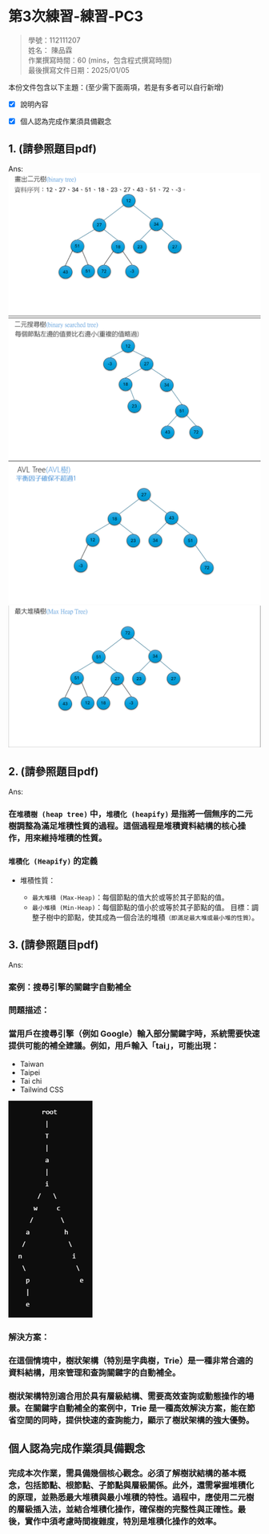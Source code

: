 # 第3次練習-練習-PC3
>
>學號：112111207
><br />
>姓名： 陳品霖
><br />
>作業撰寫時間：60 (mins，包含程式撰寫時間)
><br />
>最後撰寫文件日期：2025/01/05
>

本份文件包含以下主題：(至少需下面兩項，若是有多者可以自行新增)
- [x] 說明內容
- [x] 個人認為完成作業須具備觀念



## 1. (請參照題目pdf)

Ans:
![alt](./螢幕擷取畫面%202025-01-05%20030804.png)
![alt](./螢幕擷取畫面%202025-01-05%20030815.png)
![alt](./螢幕擷取畫面%202025-01-05%20030825.png)
![alt](./螢幕擷取畫面%202025-01-05%20030833.png)

## 2. (請參照題目pdf)

Ans:

### 在`堆積樹 (heap tree)` 中，`堆積化 (heapify)` 是指將一個無序的二元樹調整為滿足堆積性質的過程。這個過程是堆積資料結構的核心操作，用來維持堆積的性質。
### `堆積化 (Heapify)` 的定義
- 堆積性質：

    - `最大堆積 (Max-Heap)`：每個節點的值大於或等於其子節點的值。
    - `最小堆積 (Min-Heap)`：每個節點的值小於或等於其子節點的值。
目標：調整子樹中的節點，使其成為一個合法的堆積`（即滿足最大堆或最小堆的性質）`。

## 3. (請參照題目pdf)


Ans:
### 案例：搜尋引擎的關鍵字自動補全
### 問題描述：
### 當用戶在搜尋引擎（例如 Google）輸入部分關鍵字時，系統需要快速提供可能的補全建議。例如，用戶輸入「tai」，可能出現：

- Taiwan
- Taipei
- Tai chi
- Tailwind CSS

![alt](./螢幕擷取畫面%202025-01-05%20031746.png)
### 解決方案：
### 在這個情境中，樹狀架構（特別是字典樹，Trie）是一種非常合適的資料結構，用來管理和查詢關鍵字的自動補全。
### 樹狀架構特別適合用於具有層級結構、需要高效查詢或動態操作的場景。在關鍵字自動補全的案例中，Trie 是一種高效解決方案，能在節省空間的同時，提供快速的查詢能力，顯示了樹狀架構的強大優勢。
## 個人認為完成作業須具備觀念

### 完成本次作業，需具備幾個核心觀念。必須了解樹狀結構的基本概念，包括節點、根節點、子節點與層級關係。此外，還需掌握堆積化的原理，並熟悉最大堆積與最小堆積的特性。過程中，應使用二元樹的層級插入法，並結合堆積化操作，確保樹的完整性與正確性。最後，實作中須考慮時間複雜度，特別是堆積化操作的效率。